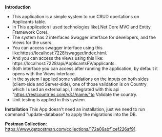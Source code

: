**Introduction** 
  * This application is a simple system to run CRUD opertations on Applicants table.
  * In This application i used technologies like(.Net Core MVC and Entity Framework Core).
  * The system has 2 interfaces Swagger interface for developers, and the Views for the users.
  * You can access swagger interface using this like:https://localhost:7228/swagger/index.html.
  * And you can access the views using this like: https://localhost:7228/api/ApplicantsFV/applicants.
  * Both interface you can access after running the application, by default it opens with the Views interface.
  * In the system I applied some validations on the inputs on both sides (client-side and Server-side), one of those validation
  is on Country which I used an external api, I integrated with this api "https://restcountries.com/v3.1/name/"to Validate the country.
  * Unit testing is applied in this system.

**Installation**
    This App doesn't need an installation, just we need to run command "update-database" to apply the migrations into the DB.
    
**Postman Collection:**
   https://www.getpostman.com/collections/172a06abf1cef226af91.
    

    
